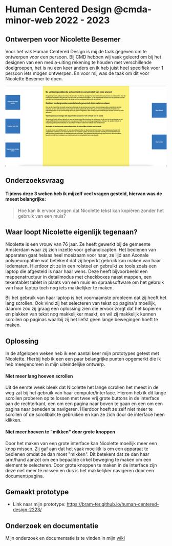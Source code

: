 # Human Centered Design @cmda-minor-web 2022 - 2023

## Ontwerpen voor Nicolette Besemer
Voor het vak Human Centered Design is mij de taak gegeven om te ontwerpen voor een persoon. Bij CMD hebben wij vaak geleerd om bij het designen van een media-uiting rekening te houden met verschillende doelgroepen, het is nu een keer anders en ik heb juist heel specifiek voor 1 persoon iets mogen ontwerpen. En voor mij was de taak om dit voor Nicolette Besemer te doen.

<img src="./assets/screenshot_website.png" alt="image van mijn gemaakte website">

## Onderzoeksvraag
#### Tijdens deze 3 weken heb ik mijzelf veel vragen gesteld, hiervan was de meest belangrijke:
> Hoe kan ik ervoor zorgen dat Nicolette tekst kan kopiëren zonder het gebruik van een muis?

## Waar loopt Nicolette eigenlijk tegenaan?
Nicolette is een vrouw van 76 jaar. Ze heeft gewerkt bij de gemeente Amsterdam waar zij zich inzette voor gehandicapten. Het bedienen van apparaten gaat helaas heel moeizaam voor haar, ze lijd aan Axonale polyneuropathie wat betekent dat zij beperkt gebruik kan maken van haar ledematen. Hierdoor zit ze in een rolstoel en gebruikt ze tools zoals een laptop die afgesteld is naar haar wens. Deze heeft bijvoorbeeld een mappenstructuur in detailmodus met checkboxes naast mappen, een tekentablet tablet in plaats van een muis en spraaksoftware om het gebruik van haar laptop toch nog iets makkelijker te maken. 

Bij het gebruik van haar laptop is het voornaamste probleem dat zij heeft het lang scrollen. Ook vind zij het selecteren van tekst op pagina's moeilijk, daarom zou zij graag een oplossing zien die ervoor zorgt dat het kopieren en plakken van tekst nog makkelijker maakt, en wil zij makkelijk kunnen scrollen op paginas waarbij zij het liefst geen lange bewegingen hoeft te maken.

## Oplossing
In de afgelopen weken heb ik een aantal keer mijn prototypes getest met Nicolette. Hierbij heb ik een een paar belangrijke punten opgemerkt die ik heb meegenomen in mijn uiteindelijke ontwerp.

#### Niet meer lang hoeven scrollen
Uit de eerste week bleek dat Nicolette het lange scrollen het meest in de weg zat bij het gebruik van haar computer/interface. Hierom heb ik dit lange scrollen proberen op te lossen met twee vrij grote buttons in de interface aan de rechterkant, een om een pagina naar boven te gaan en een om een pagina naar beneden te navigeren. Hierdoor hoeft ze zelf niet meer te scrollen of de scrollbalk te gebruiken en kan ze zich door de interface heen klikken.

#### Niet meer hoeven te "mikken" door grote knoppen
Door het maken van een grote interface kan Nicolette moeilijk meer een knop missen. Zij gaf aan dat het vaak moeilijk is om een apparaat te bedienen omdat ze dan moet "mikken". Dit betekent dat ze dan haar arm/hand aanzet om een bepaalde cirkel beweging te maken om een element te selecteren. Door grote knoppen te maken in de interface zijn deze niet meer te missen en dus is het makkelijker navigeren door een document/pagina.

## Gemaakt prototype

- Link naar mijn prototype: https://bram-ter.github.io/human-centered-design-2223/

## Onderzoek en documentatie

Mijn onderzoek en documentatie is te vinden in mijn [wiki](https://github.com/Bram-ter/human-centered-design-2223/wiki)
